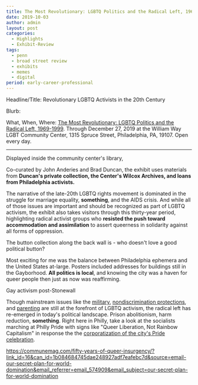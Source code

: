 ```yaml
---
title: The Most Revolutionary: LGBTQ Politics and the Radical Left, 1969-1999
date: 2019-10-03
author: admin
layout: post
categories:
  - Highlights
  - Exhibit-Review
tags:
  - penn
  - broad street review
  - exhibits
  - memes
  - digital
period: early-career-professional
---
```


Headline/Title: Revolutionary LGBTQ Activists in the 20th Century

Blurb:

What, When, Where:  [The Most Revolutionary: LGBTQ Politics and the Radical Left, 1969-1999](https://www.waygay.org/news/2019/8/30/new-exhibit-to-open-on-lgbt-politics-and-the-radical-left). Through December 27, 2019 at the William Way LGBT Community Center, 1315 Spruce Street, Philadelphia, PA, 19107. Open every day.

* * * * *
Displayed inside the community center's library,

Co-curated by John Anderies and Brad Duncan, the exhibit uses materials from **Duncan's private collection, the Center's Wilcox Archives, and loans from Philadelphia activists.**

The narrative of the late-20th LGBTQ rights movement is dominated in the struggle for marriage equality, **something**, and the AIDS crisis. And while all of those issues are important and should be recognized as part of LGBTQ activism, the exhibit also takes visitors through this thirty-year period, highlighting radical activist groups who **resisted the push toward accommodation and assimilation** to assert queerness in solidarity against all forms of oppression.

The button collection along the back wall is - who doesn't love a good political button?

Most exciting for me was the balance between Philadelphia ephemera and the United States at-large. Posters included addresses for buildings still in the Gayborhood.
**All politics is local**, and knowing the city was a haven for queer people then just as now was reaffirming.

Gay activism post-Stonewall

Though mainstream issues like the [military](idk), [nondiscrimination protections](idk), and [parenting](idk) are still at the forefront of LGBTQ activism, the radical left has re-emerged in today's political landscape. Prison abolitionism, harm reduction, **something**. Right here in Philly, take a look at the socialists marching at Philly Pride with signs like "Queer Liberation, Not Rainbow Capitalism" in response the the [corporatization of the city's Pride celebration](idk).

https://communemag.com/fifty-years-of-queer-insurgency/?link_id=16&can_id=1b084684745dae248927adf7eafebc7d&source=email-our-secret-plan-for-world-domination&email_referrer=email_574909&email_subject=our-secret-plan-for-world-domination

